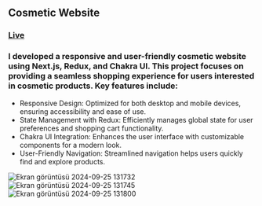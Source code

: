 ## Cosmetic Website

###  [Live](https://bright-aura.vercel.app/)
### I developed a responsive and user-friendly cosmetic website using Next.js, Redux, and Chakra UI. This project focuses on providing a seamless shopping experience for users interested in cosmetic products. Key features include:

* Responsive Design: Optimized for both desktop and mobile devices, ensuring accessibility and ease of use.
* State Management with Redux: Efficiently manages global state for user preferences and shopping cart functionality.
* Chakra UI Integration: Enhances the user interface with customizable components for a modern look.
* User-Friendly Navigation: Streamlined navigation helps users quickly find and explore products.

![Ekran görüntüsü 2024-09-25 131732](https://github.com/user-attachments/assets/6dc06045-03b5-4301-a039-cc9ffc121554)
![Ekran görüntüsü 2024-09-25 131745](https://github.com/user-attachments/assets/7e0709d8-d38f-4b7c-a180-183257c4a64e)
![Ekran görüntüsü 2024-09-25 131800](https://github.com/user-attachments/assets/fe5d4334-7198-4ca2-ba82-3d351f99979d)
